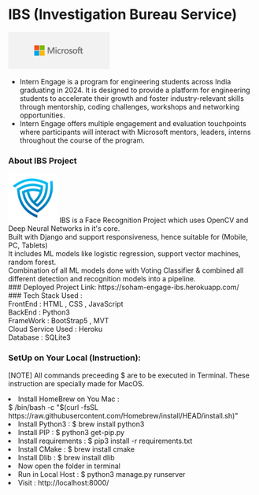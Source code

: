 # IBS (Investigation Bureau Service)
<img src="/static/ms.png" alt="Micorsoft Engage Banner" height="75px">
<ul>
    <li>Intern Engage is a program for engineering students across India graduating in 2024. It is designed to provide a platform for engineering students to accelerate their growth and foster industry-relevant skills through mentorship, coding challenges, workshops and networking opportunities.</li>
    <li>Intern Engage offers multiple engagement and evaluation touchpoints where participants will interact with Microsoft mentors, leaders, interns throughout the course of the program.</li>
</ul>

### About IBS Project 
<img src="/static/logo.png" alt="IBS Logo" height="100px" width="100px">
IBS is a Face Recognition Project which uses OpenCV and Deep Neural Networks in it's core. <br>
Built with Django and support responsiveness, hence suitable for (Mobile, PC, Tablets) <br>
It includes ML models like logistic regression, support vector machines, random forest. <br>
Combination of all ML models done with Voting Classifier & combined all different detection and recognition models into a pipeline. 
<br>
### Deployed Project Link: https://soham-engage-ibs.herokuapp.com/
<br>
### Tech Stack Used : <br>
FrontEnd : HTML , CSS , JavaScript <br>
BackEnd : Python3 <br>
FrameWork : BootStrap5 , MVT  <br>
Cloud Service Used : Heroku <br>
Database : SQLite3
<br>

### SetUp on Your Local (Instruction):
[NOTE] All commands preceeding $ are to be executed in Terminal. These instruction are specially made for MacOS.
<li>Install HomeBrew on You Mac : <br> $ /bin/bash -c "$(curl -fsSL https://raw.githubusercontent.com/Homebrew/install/HEAD/install.sh)" </li>
<li>Install Python3 : $ brew install python3 </li>
<li>Install PIP : $ python3 get-pip.py</li>
<li>Install requirements : $ pip3 install -r requirements.txt</li>
<li>Install CMake : $ brew install cmake</li>
<li>Install Dlib : $ brew install dlib</li>
<li>Now open the folder in terminal</li>
<li>Run in Local Host : $ python3 manage.py runserver</li>
<li>Visit : http://localhost:8000/ </li>
